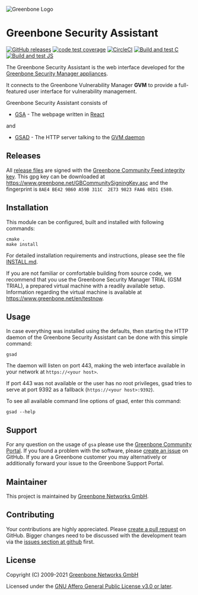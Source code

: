 ![Greenbone Logo](https://www.greenbone.net/wp-content/uploads/gb_logo_resilience_horizontal.png)

# Greenbone Security Assistant

[![GitHub releases](https://img.shields.io/github/release/greenbone/gsa.svg)](https://github.com/greenbone/gsa/releases)
[![code test coverage](https://codecov.io/gh/greenbone/gsa/branch/gsa-20.08/graph/badge.svg)](https://codecov.io/gh/greenbone/gsa)
[![CircleCI](https://circleci.com/gh/greenbone/gsa/tree/gsa-8.0.svg?style=svg)](https://circleci.com/gh/greenbone/gsa/tree/gsa-20.08)
[![Build and test C](https://github.com/greenbone/gsa/actions/workflows/ci-c.yml/badge.svg?branch=gsa-21.04)](https://github.com/greenbone/gsa/actions/workflows/ci-c.yml?query=branch%3Agsa-21.04++)
[![Build and test JS](https://github.com/greenbone/gsa/actions/workflows/ci-js.yml/badge.svg?branch=gsa-21.04)](https://github.com/greenbone/gsa/actions/workflows/ci-js.yml?query=branch%3Agsa-21.04++)

The Greenbone Security Assistant is the web interface developed for the
[Greenbone Security Manager
appliances](https://www.greenbone.net/en/product-comparison/).

It connects to the Greenbone Vulnerability Manager **GVM** to provide a
full-featured user interface for vulnerability management.

Greenbone Security Assistant consists of

* [GSA](https://github.com/greenbone/gsa/tree/master/gsa) - The webpage written in [React](https://reactjs.org/)

and

* [GSAD](https://github.com/greenbone/gsa/tree/master/gsad) - The HTTP server talking to the [GVM daemon](https://github.com/greenbone/gvmd)

## Releases

All [release files](https://github.com/greenbone/gsa/releases) are signed with
the [Greenbone Community Feed integrity key](https://community.greenbone.net/t/gcf-managing-the-digital-signatures/101).
This gpg key can be downloaded at https://www.greenbone.net/GBCommunitySigningKey.asc
and the fingerprint is `8AE4 BE42 9B60 A59B 311C  2E73 9823 FAA6 0ED1 E580`.

## Installation

This module can be configured, built and installed with following commands:

    cmake .
    make install

For detailed installation requirements and instructions, please see the file
[INSTALL.md](INSTALL.md).

If you are not familiar or comfortable building from source code, we recommend
that you use the Greenbone Security Manager TRIAL (GSM TRIAL), a prepared virtual
machine with a readily available setup. Information regarding the virtual machine
is available at <https://www.greenbone.net/en/testnow>.

## Usage

In case everything was installed using the defaults, then starting the HTTP
daemon of the Greenbone Security Assistant can be done with this simple command:

    gsad

The daemon will listen on port 443, making the web interface
available in your network at `https://<your host>`.

If port 443 was not available or the user has no root privileges,
gsad tries to serve at port 9392 as a fallback (`https://<your host>:9392`).

To see all available command line options of gsad, enter this command:

    gsad --help

## Support

For any question on the usage of `gsa` please use the [Greenbone Community
Portal](https://community.greenbone.net/c/gse). If you found a problem with the
software, please [create an issue](https://github.com/greenbone/gsa/issues) on
GitHub. If you are a Greenbone customer you may alternatively or additionally
forward your issue to the Greenbone Support Portal.

## Maintainer

This project is maintained by [Greenbone Networks
GmbH](https://www.greenbone.net/).

## Contributing

Your contributions are highly appreciated. Please [create a pull
request](https://github.com/greenbone/gsa/pulls) on GitHub. Bigger changes need
to be discussed with the development team via the [issues section at
github](https://github.com/greenbone/gsa/issues) first.

## License

Copyright (C) 2009-2021 [Greenbone Networks GmbH](https://www.greenbone.net/)

Licensed under the [GNU Affero General Public License v3.0 or later](LICENSE).
